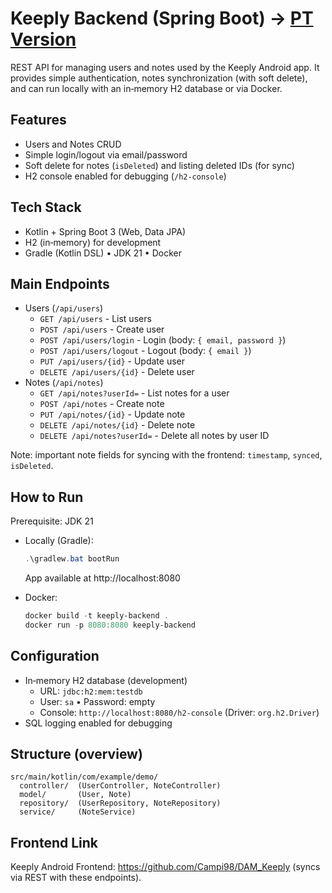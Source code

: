 # Keeply Backend (Spring Boot) → [PT Version](README.md)

REST API for managing users and notes used by the Keeply Android app. It provides simple authentication, notes synchronization (with soft delete), and can run locally with an in‑memory H2 database or via Docker.

## Features

- Users and Notes CRUD
- Simple login/logout via email/password
- Soft delete for notes (`isDeleted`) and listing deleted IDs (for sync)
- H2 console enabled for debugging (`/h2-console`)

## Tech Stack

- Kotlin + Spring Boot 3 (Web, Data JPA)
- H2 (in‑memory) for development
- Gradle (Kotlin DSL) • JDK 21 • Docker

## Main Endpoints

- Users (`/api/users`)
  - `GET /api/users` - List users
  - `POST /api/users` - Create user
  - `POST /api/users/login` - Login (body: `{ email, password }`)
  - `POST /api/users/logout` - Logout (body: `{ email }`)
  - `PUT /api/users/{id}` - Update user
  - `DELETE /api/users/{id}` - Delete user
- Notes (`/api/notes`)
  - `GET /api/notes?userId=` - List notes for a user
  - `POST /api/notes` - Create note
  - `PUT /api/notes/{id}` - Update note
  - `DELETE /api/notes/{id}` - Delete note
  - `DELETE /api/notes?userId=` - Delete all notes by user ID

Note: important note fields for syncing with the frontend: `timestamp`, `synced`, `isDeleted`.

## How to Run

Prerequisite: JDK 21

- Locally (Gradle):

  ```powershell
  .\gradlew.bat bootRun
  ```

  App available at http://localhost:8080

- Docker:
  ```powershell
  docker build -t keeply-backend .
  docker run -p 8080:8080 keeply-backend
  ```

## Configuration

- In‑memory H2 database (development)
  - URL: `jdbc:h2:mem:testdb`
  - User: `sa` • Password: empty
  - Console: `http://localhost:8080/h2-console` (Driver: `org.h2.Driver`)
- SQL logging enabled for debugging

## Structure (overview)

```
src/main/kotlin/com/example/demo/
  controller/  (UserController, NoteController)
  model/       (User, Note)
  repository/  (UserRepository, NoteRepository)
  service/     (NoteService)
```

## Frontend Link

Keeply Android Frontend: https://github.com/Campi98/DAM_Keeply (syncs via REST with these endpoints).
